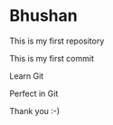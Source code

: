 # Bhushan
This is my first repository

This is my first commit

Learn Git

Perfect in Git

Thank you :-)
